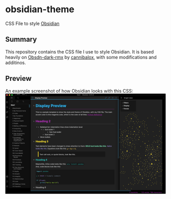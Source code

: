 # obsidian-theme
CSS File to style [Obsidian](https://obsidian.md)

## Summary
This repository contains the CSS file I use to style Obsidian. It is based heavily on [Obsdn-dark-rmx](https://github.com/cannibalox/Obsdn-dark-rmx) by [cannibalox](https://github.com/cannibalox), with some modifications and additinos.

## Preview
An example screenshot of how Obsidian looks with this CSS:
![Sample Display](https://github.com/SSimon16/obsidian-theme/blob/main/Sample-Display.png)
